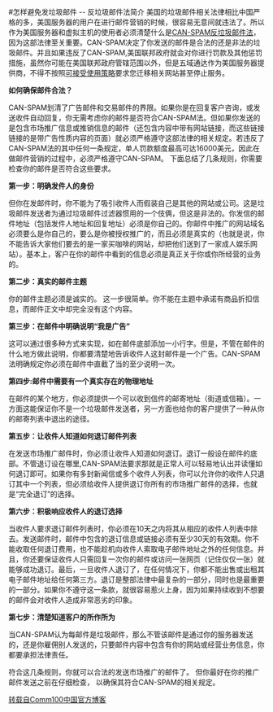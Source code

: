 <!-- --- tag: abuse spam 垃圾邮件 政策 -->
#怎样避免发垃圾邮件 -- 反垃圾邮件法简介
美国的垃圾邮件相关法律相比中国严格的多，美国服务器的用户在进行邮件营销的时候，很容易无意间就违法了。所以作为美国服务器和虚拟主机的使用者必须清楚什么是[CAN-SPAM反垃圾邮件法](http://article.yeeyan.org/view/56985/204950)，因为这部法律至关重要。CAN-SPAM决定了你发送的邮件是合法的还是非法的垃圾邮件。并且如果违反了CAN-SPAM,美国联邦政府就会对你进行罚款及其他惩罚措施，虽然你可能在美国联邦政府管辖范围以外，但是五域通达作为美国服务器提供商，不得不按照[可接受使用策略](http://www.51hosting.com/aup.html)要求您迁移相关网站甚至停止服务。

**如何确保邮件合法？**

CAN-SPAM划清了广告邮件和交易邮件的界限。如果你是在回复客户咨询，或发送收件自动回复，你无需考虑你的邮件是否符合CAN-SPAM法。但如果你发送的是包含市场推广信息或推销信息的邮件（还包含内容中带有网站链接，而这些链接链接的是带广告性质内容的页面）就必须严格遵守这部法律的相关规定。若违反了CAN-SPAM法的其中任何一条规定，单人罚款额度最高可达16000美元，因此在做邮件营销的过程中，必须严格遵守CAN-SPAM。
下面总结了几条规则，你需要检查你的邮件是否符合这些要求。

**第一步：明确发件人的身份**

但你在发邮件时，你不能为了吸引收件人而假装自己是其他的网站或公司。这是垃圾邮件发送者为通过垃圾邮件过滤器惯用的一个伎俩，但这是非法的。你发信的邮件地址（包括发件人地址和回复地址）必须是你自己的。你邮件中推广的网站域名必须要么是你自己的，要么是你被授权推广的，而且必须是真实的（也就是说，你不能告诉大家他们要去的是一家买咖啡的网站，却把他们送到了一家成人娱乐网站）。基本上，客户在你的邮件中看到的信息必须是真正关于你或你所经营的业务的。

**第二步：真实的邮件主题**

你的邮件主题必须是诚实的。
这一步很简单。你不能在主题中承诺有商品折扣信息，而邮件正文中却完全没有这个内容。

**第三步：在邮件中明确说明“我是广告”**

这可以通过很多种方式来实现，如在邮件底部添加一小行字。但是，不管在邮件的什么地方做此说明，你都要清楚地告诉收件人这封邮件是一个广告。CAN-SPAM法明确规定你必须在邮件中直截了当的至少说明一次。

**第四步:邮件中需要有一个真实存在的物理地址**

在邮件的某个地方，你必须提供一个可以收到信件的邮寄地址（街道或信箱）。一方面这能保证你不是一个垃圾邮件发送者，另一方面也给你的客户提供了一种从你的邮寄列表中退出的途径。

**第五步：让收件人知道如何退订邮件列表**

在发送市场推广邮件时，你必须让收件人知道如何退订。退订一般设在邮件的底部。不管退订设在哪里,CAN-SPAM法要求那就是正常人可以轻易地认出并读懂如何退订即可。如果你有多封新闻信或多个收件人列表，你可以允许你的收件人只退订其中一个列表，但必须给收件人提供退订你所有的市场推广邮件的选择，也就是“完全退订”的选择。

**第六步：积极响应收件人的退订选择**

当收件人要求退订邮件列表时，你必须在10天之内将其从相应的收件人列表中除去。发送邮件时，邮件中包含的退订信息或链接必须有至少30天的有效期。你不能收取任何退订费用，也不能趁机向收件人索取电子邮件地址之外的任何信息。并且，你还要保证收件人只需回复一次你的邮件或访问一张网页（记住仅仅一张）就能够成功退订。最后，一旦收件人退订了，在任何情况下，你都不能出售或出租其电子邮件地址给任何第三方。退订是整部法律中最复杂的一部分，同时也是最重要的一部分。如果你不遵守这一条款，就很容易惹火上身，因为如果持续收到不想要的邮件会对收件人造成非常恶劣的印象。

**第七步：清楚知道客户的所作所为**

当CAN-SPAM认为每邮件是垃圾邮件，那么不管该邮件是通过你的服务器发送的，还是你雇佣别人发送的，只要邮件内容中包含有你的网站或经营业务信息，你都要承担法律责任。

符合这几条规则，你就可以合法的发送市场推广的邮件了。 但你最好在你的推广邮件发送之前在仔细检查， 以确保其符合CAN-SPAM的相关规定。 

[转载自Comm100中国官方博客](http://comm100.blog.163.com/blog/static/1408926722010330101310345/)